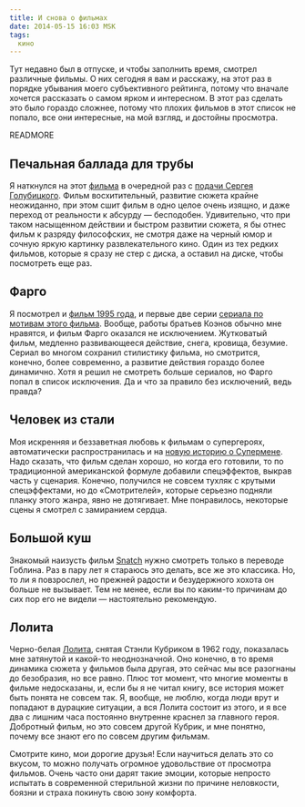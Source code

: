 ```yaml
---
title: И снова о фильмах
date: 2014-05-15 16:03 MSK
tags:
  кино
---
```


Тут недавно был в отпуске, и чтобы заполнить время, смотрел различные фильмы. О них сегодня я вам и расскажу, на этот
раз в порядке убывания моего субъективного рейтинга, потому что вначале хочется рассказать о самом ярком и интересном.
В этот раз сделать это было гораздо сложнее, потому что плохих фильмов в этот список не попало, все они интересные, на
мой взгляд, и достойны просмотра.

READMORE

## Печальная баллада для трубы

Я наткнулся на этот [фильма](http://www.kinopoisk.ru/film/493427/) в очередной раз с [подачи Сергея
Голубицкого](http://www.kinopoisk.ru/film/493427/). Фильм восхитительный, развитие сюжета крайне неожиданно, при этом
сшит фильм в одно целое очень изящно, и даже переход от реальности к абсурду — бесподобен. Удивительно, что при таком
насыщенном действии и быстром развитии сюжета, я бы отнес фильм к разряду философских, не смотря даже на черный юмор и
сочную яркую картинку развлекательного кино. Один из тех редких фильмов, которые я сразу не стер с диска, а оставил на
диске, чтобы посмотреть еще раз.

## Фарго

Я посмотрел и [фильм 1995 года](http://www.kinopoisk.ru/film/402/), и первые две серии [сериала по мотивам этого
фильма](http://www.kinopoisk.ru/film/767379/). Вообще, работы братьев Коэнов обычно мне нравятся, и фильм Фарго оказался
не исключением. Жутковатый фильм, медленно развивающееся действие, снега, кровища, безумие. Сериал во многом сохранил
стилистику фильма, но смотрится, конечно, более современно, а развитие действия гораздо более динамично. Хотя я решил не
смотреть больше сериалов, но Фарго попал в список исключения. Да и что за правило без исключений, ведь правда?

## Человек из стали

Моя искренняя и беззаветная любовь к фильмам о супергероях, автоматически распространилась и на [новую историю о
Супермене](http://www.kinopoisk.ru/film/252667/). Надо сказать, что фильм сделан хорошо, но когда его готовили, то по
традиционной американской формуле добавили спецэффектов, выкрав часть у сценария. Конечно, получился не совсем тухляк с
крутыми спецэффектами, но до «Смотрителей», которые серьезно подняли планку этого жанра, явно не дотягивает. Мне
понравилось, некоторые сцены я смотрел с замиранием сердца.

## Большой куш

Знакомый наизусть фильм [Snatch](http://www.kinopoisk.ru/film/526/) нужно смотреть только в переводе Гоблина. Раз в пару
лет я стараюсь это делать, все же это классика. Но, то ли я повзрослел, но прежней радости и безудержного хохота он
больше не вызывает. Тем не менее, если вы по каким-то причинам до сих пор его не видели — настоятельно рекомендую.

## Лолита

Черно-белая [Лолита](http://www.kinopoisk.ru/film/12083/), снятая Стэнли Кубриком в 1962 году, показалась мне затянутой
и какой-то неоднозначной. Оно конечно, в то время динамика сюжета у фильмов была другая, это сейчас мы все разогнаны до
безобразия, но все равно. Плюс тот момент, что многие моменты в фильме недосказаны, и, если бы я не читал книгу, все
история может быть понята не совсем так. Я, вообще, не люблю, когда люди врут и попадают в дурацкие ситуации, а вся
Лолита состоит из этого, и я все два с лишним часа постоянно внутренне краснел за главного героя. Добротный фильм, но
это совсем другой Кубрик, и мне понятно, почему все знают его по совсем другим фильмам.

Смотрите кино, мои дорогие друзья! Если научиться делать это со вкусом, то можно получать огромное удовольствие от
просмотра фильмов. Очень часто они дарят такие эмоции, которые непросто испытать в современной стерильной жизни по
причине неловкости, боязни и страха покинуть свою зону комфорта.
